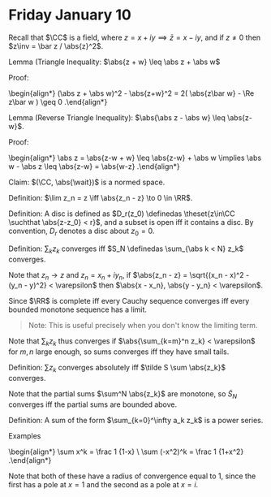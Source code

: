 # Friday January 10

Recall that $\CC$ is a field, where $z = x + iy \implies \bar z = x - iy$, and if $z\neq 0$ then $z\inv = \bar z / \abs{z}^2$.

Lemma (Triangle Inequality:
$\abs{z + w} \leq \abs z + \abs w$

Proof:

\begin{align*}
(\abs z + \abs w)^2 - \abs{z+w}^2 = 2( \abs{z\bar w} - \Re z\bar w ) \geq 0
.\end{align*}

Lemma (Reverse Triangle Inequality):
$\abs{\abs z - \abs w} \leq \abs{z-w}$.

Proof:

\begin{align*}
\abs z = \abs{z-w + w} \leq \abs{z-w} + \abs w \implies \abs w - \abs z \leq \abs{z-w} = \abs{w-z}
.\end{align*}

Claim:
$(\CC, \abs{\wait})$ is a normed space.

Definition:
$\lim z_n = z \iff \abs{z_n - z} \to 0 \in \RR$.

Definition:
A disc is defined as $D_r(z_0) \definedas \theset{z\in\CC \suchthat \abs{z-z_0} < r}$, and a subset is open iff it contains a disc.
By convention, $D_r$ denotes a disc about $z_0 = 0$.

Definition:
$\sum_k z_k$ converges iff $S_N \definedas \sum_{\abs k < N} z_k$ converges.

Note that $z_n \to z$ and $z_n = x_n + iy_n$, if $\abs{z_n - z} = \sqrt{(x_n - x)^2 - (y_n - y)^2} < \varepsilon$ then $\abs{x - x_n}, \abs{y - y_n} < \varepsilon$.

Since $\RR$ is complete iff every Cauchy sequence converges iff every bounded monotone sequence has a limit.

> Note: This is useful precisely when you don't know the limiting term.

Note that $\sum_k z_k$ thus converges if $\abs{\sum_{k=m}^n z_k} < \varepsilon$ for $m, n$ large enough, so sums converges iff they have small tails.

Definition:
$\sum z_k$ converges absolutely iff $\tilde S \sum \abs{z_k}$ converges.

Note that the partial sums $\sum^N \abs{z_k}$ are monotone, so $\tilde S_N$ converges iff the partial sums are bounded above.

Definition:
A sum of the form $\sum_{k=0}^\infty a_k z_k$ is a power series.

Examples

\begin{align*}
\sum x^k = \frac 1 {1-x} \\
\sum (-x^2)^k = \frac 1 {1+x^2}
.\end{align*}


Note that both of these have a radius of convergence equal to 1, since the first has a pole at $x=1$ and the second as a pole at $x = i$.


